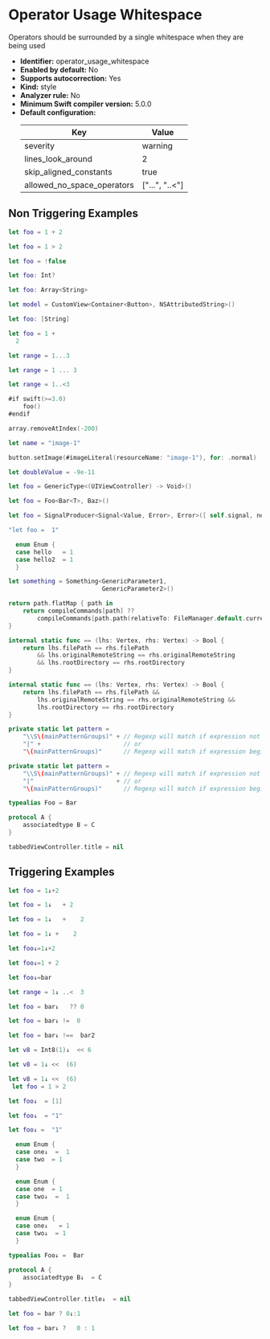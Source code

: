 # Operator Usage Whitespace

Operators should be surrounded by a single whitespace when they are being used

* **Identifier:** operator_usage_whitespace
* **Enabled by default:** No
* **Supports autocorrection:** Yes
* **Kind:** style
* **Analyzer rule:** No
* **Minimum Swift compiler version:** 5.0.0
* **Default configuration:**
  <table>
  <thead>
  <tr><th>Key</th><th>Value</th></tr>
  </thead>
  <tbody>
  <tr>
  <td>
  severity
  </td>
  <td>
  warning
  </td>
  </tr>
  <tr>
  <td>
  lines_look_around
  </td>
  <td>
  2
  </td>
  </tr>
  <tr>
  <td>
  skip_aligned_constants
  </td>
  <td>
  true
  </td>
  </tr>
  <tr>
  <td>
  allowed_no_space_operators
  </td>
  <td>
  [&quot;...&quot;, &quot;..<&quot;]
  </td>
  </tr>
  </tbody>
  </table>

## Non Triggering Examples

```swift
let foo = 1 + 2

```

```swift
let foo = 1 > 2

```

```swift
let foo = !false

```

```swift
let foo: Int?

```

```swift
let foo: Array<String>

```

```swift
let model = CustomView<Container<Button>, NSAttributedString>()

```

```swift
let foo: [String]

```

```swift
let foo = 1 + 
  2

```

```swift
let range = 1...3

```

```swift
let range = 1 ... 3

```

```swift
let range = 1..<3

```

```swift
#if swift(>=3.0)
    foo()
#endif

```

```swift
array.removeAtIndex(-200)

```

```swift
let name = "image-1"

```

```swift
button.setImage(#imageLiteral(resourceName: "image-1"), for: .normal)

```

```swift
let doubleValue = -9e-11

```

```swift
let foo = GenericType<(UIViewController) -> Void>()

```

```swift
let foo = Foo<Bar<T>, Baz>()

```

```swift
let foo = SignalProducer<Signal<Value, Error>, Error>([ self.signal, next ]).flatten(.concat)

```

```swift
"let foo =  1"
```

```swift
  enum Enum {
  case hello   = 1
  case hello2  = 1
  }
```

```swift
let something = Something<GenericParameter1,
                          GenericParameter2>()
```

```swift
return path.flatMap { path in
    return compileCommands[path] ??
        compileCommands[path.path(relativeTo: FileManager.default.currentDirectoryPath)]
}
```

```swift
internal static func == (lhs: Vertex, rhs: Vertex) -> Bool {
    return lhs.filePath == rhs.filePath
        && lhs.originalRemoteString == rhs.originalRemoteString
        && lhs.rootDirectory == rhs.rootDirectory
}
```

```swift
internal static func == (lhs: Vertex, rhs: Vertex) -> Bool {
    return lhs.filePath == rhs.filePath &&
        lhs.originalRemoteString == rhs.originalRemoteString &&
        lhs.rootDirectory == rhs.rootDirectory
}
```

```swift
private static let pattern =
    "\\S\(mainPatternGroups)" + // Regexp will match if expression not begin with comma
    "|" +                       // or
    "\(mainPatternGroups)"      // Regexp will match if expression begins with comma
```

```swift
private static let pattern =
    "\\S\(mainPatternGroups)" + // Regexp will match if expression not begin with comma
    "|"                       + // or
    "\(mainPatternGroups)"      // Regexp will match if expression begins with comma
```

```swift
typealias Foo = Bar
```

```swift
protocol A {
    associatedtype B = C
}
```

```swift
tabbedViewController.title = nil
```

## Triggering Examples

```swift
let foo = 1↓+2

```

```swift
let foo = 1↓   + 2

```

```swift
let foo = 1↓   +    2

```

```swift
let foo = 1↓ +    2

```

```swift
let foo↓=1↓+2

```

```swift
let foo↓=1 + 2

```

```swift
let foo↓=bar

```

```swift
let range = 1↓ ..<  3

```

```swift
let foo = bar↓   ?? 0

```

```swift
let foo = bar↓ !=  0

```

```swift
let foo = bar↓ !==  bar2

```

```swift
let v8 = Int8(1)↓  << 6

```

```swift
let v8 = 1↓ <<  (6)

```

```swift
let v8 = 1↓ <<  (6)
 let foo = 1 > 2

```

```swift
let foo↓  = [1]

```

```swift
let foo↓  = "1"

```

```swift
let foo↓ =  "1"

```

```swift
  enum Enum {
  case one↓  =  1
  case two  = 1
  }
```

```swift
  enum Enum {
  case one  = 1
  case two↓  =  1
  }
```

```swift
  enum Enum {
  case one↓   = 1
  case two↓  = 1
  }
```

```swift
typealias Foo↓ =  Bar
```

```swift
protocol A {
    associatedtype B↓  = C
}
```

```swift
tabbedViewController.title↓  = nil
```

```swift
let foo = bar ? 0↓:1
```

```swift
let foo = bar↓ ?   0 : 1
```